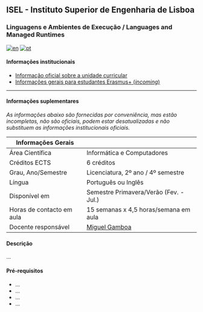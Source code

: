 ## ISEL - Instituto Superior de Engenharia de Lisboa
### Linguagens e Ambientes de Execução / Languages and Managed Runtimes
[![en](https://img.shields.io/badge/lang-en-red.svg)](https://github.com/isel-leic-ave/info/blob/main/README.md)
[![pt](https://img.shields.io/badge/lang-pt-green.svg)](https://github.com/isel-leic-ave/info/blob/main/README.pt.md)

#### Informações institucionais
* [Informação oficial sobre a unidade curricular](https://www.isel.pt/leic/linguagens-e-ambientes-de-execucao)
* [Informações gerais para estudantes Erasmus+ (*incoming*)](https://www.isel.pt/ensino/programas-de-mobilidade/erasmus-alunos-incoming/informacoes-gerais)

---

#### Informações suplementares
*As informações abaixo são fornecidas por conveniência, mas estão incompletas, não são oficiais, podem estar desatualizadas e não substituem as informações institucionais oficiais.*

| Informações Gerais        |                                               |
|---------------------------|-----------------------------------------------|
| Área Científica           | Informática e Computadores                    |
| Créditos ECTS             | 6 créditos                                    |
| Grau, Ano/Semestre        | Licenciatura, 2º ano / 4º semestre            |
| Língua                    | Português ou Inglês                           |
| Disponível em             | Semestre Primavera/Verão (Fev. - Jul.)        |
| Horas de contacto em aula | 15 semanas x 4,5 horas/semana em aula         |
| Docente responsável       | [Miguel Gamboa](mailto:miguel.gamboa@isel.pt) |

#### Descrição
...

#### Pré-requisitos
* ...
* ...
* ...
* ...
